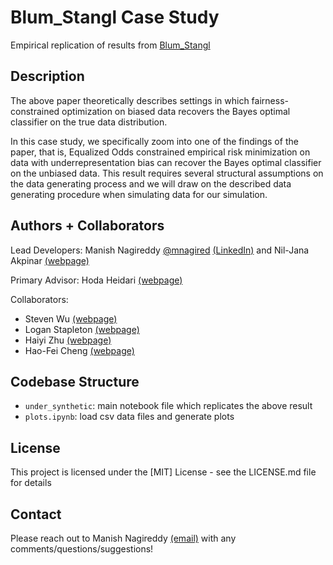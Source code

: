 # Blum_Stangl Case Study

Empirical replication of results from [Blum_Stangl](https://arxiv.org/abs/1912.01094)

## Description

The above paper theoretically describes settings in which fairness-constrained optimization on biased data recovers the Bayes optimal classifier on the true data distribution.

In this case study, we specifically zoom into one of the findings of the paper, that is, Equalized Odds constrained empirical risk minimization on data with underrepresentation bias can recover the Bayes optimal classifier on the unbiased data. This result requires several structural assumptions on the data generating process and we will draw on the described data generating procedure when simulating data for our simulation. 

## Authors + Collaborators

Lead Developers: Manish Nagireddy [@mnagired](http://twitter.com/mnagired) [(LinkedIn)](https://www.linkedin.com/in/mnagireddy/) and Nil-Jana Akpinar [(webpage)](http://nakpinar.github.io)

Primary Advisor: Hoda Heidari [(webpage)](https://www.cs.cmu.edu/~hheidari/)

Collaborators:
   *  Steven Wu [(webpage)](http://zstevenwu.com)
   *  Logan Stapleton [(webpage)](http://loganstapleton.com)
   *  Haiyi Zhu [(webpage)](http://haiyizhu.com)
   *  Hao-Fei Cheng [(webpage)](https://www-users.cse.umn.edu/~cheng635/)

## Codebase Structure

* `under_synthetic`: main notebook file which replicates the above result
* `plots.ipynb`: load csv data files and generate plots

## License

This project is licensed under the [MIT] License - see the LICENSE.md file for details


## Contact

Please reach out to Manish Nagireddy [(email)](mailto:mnagired@andrew.cmu.edu) with any comments/questions/suggestions!
